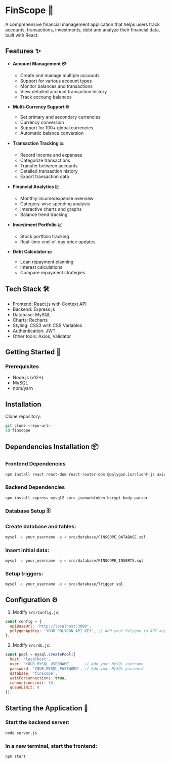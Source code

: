 # FinScope 🏦

A comprehensive financial management application that helps users track accounts, transactions, investments, debt and analyze their financial data, built with React.

## Features ✨

- **Account Management 💳**
  - Create and manage multiple accounts
  - Support for various account types
  - Monitor balances and transactions
  - View detailed account transaction history
  - Track accoung balances

- **Multi-Currency Support 🌐**
  - Set primary and secondary currencies
  - Currency conversion
  - Support for 100+ global currencies
  - Automatic balance conversion

- **Transaction Tracking 📊** 
  - Record income and expenses
  - Categorize transactions
  - Transfer between accounts
  - Detailed transaction history
  - Export transaction data

- **Financial Analytics 💹**
  - Monthly income/expense overview
  - Category-wise spending analysis  
  - Interactive charts and graphs
  - Balance trend tracking

- **Investment Portfolio 📈**
  - Stock portfolio tracking
  - Real-time end-of-day price updates

- **Debt Calculator 💵**
  - Loan repayment planning
  - Interest calculations
  - Compare repayment strategies

## Tech Stack 🛠️

- Frontend: React.js with Context API
- Backend: Express.js
- Database: MySQL 
- Charts: Recharts
- Styling: CSS3 with CSS Variables
- Authentication: JWT
- Other tools: Axios, Validator

## Getting Started 🚀

### Prerequisites

- Node.js (v12+)
- MySQL
- npm/yarn

## Installation

Clone repository:
```bash
git clone <repo-url>
cd finscope
```

## Dependencies Installation 📦

### Frontend Dependencies
```bash
npm install react react-dom react-router-dom @polygon.io/client-js axios react-chartjs-2 recharts
```

### Backend Dependencies
```bash
npm install express mysql2 cors jsonwebtoken bcrypt body-parser
```

### Database Setup 🗄️

### Create database and tables:
```bash
mysql -u your_username -p < src/database/FINSCOPE_DATABASE.sql
```

### Insert initial data:
```bash
mysql -u your_username -p < src/database/FINSCOPE_INSERTS.sql
```

### Setup triggers:
```bash
mysql -u your_username -p < src/database/Trigger.sql
```

## Configuration ⚙️

1. Modify `src/Config.js`:
```javascript
const config = {
  apiBaseUrl: 'http://localhost:3000',
  polygonApiKey: 'YOUR_POLYGON_API_KEY', // Add your Polygon.io API key here
};
```

2. Modify `src/db.js`:
```javascript
const pool = mysql.createPool({
  host: 'localhost',
  user: 'YOUR_MYSQL_USERNAME',     // Add your MySQL username
  password: 'YOUR_MYSQL_PASSWORD', // Add your MySQL password
  database: 'finscope',
  waitForConnections: true,
  connectionLimit: 10,
  queueLimit: 0
});
```

## Starting the Application 🚀

### Start the backend server:
```bash
node server.js
```

### In a new terminal, start the frontend:
```bash
npm start
```
